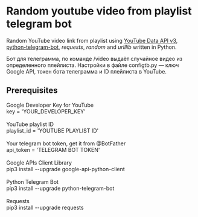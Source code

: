 # Random youtube video from playlist telegram bot

Random YouTube video link from playlist using [YouTube Data API v3](https://console.developers.google.com), [python-telegram-bot](https://github.com/python-telegram-bot/python-telegram-bot), *requests*, *random* and *urlllib* written in Python.

Бот для телеграмма, по команде /video выдаёт случайное видео из определенного плейлиста.
Настройки в файле configtb.py — ключ Google API, токен бота телеграмма и ID плейлиста в YouTube. 

## Prerequisites
Google Developer Key for YouTube</br>
key = 'YOUR_DEVELOPER_KEY'</br>
</br>
YouTube playlist ID</br>
playlist_id = 'YOUTUBE PLAYLIST ID'</br>
</br>
Your telegram bot token, get it from @BotFather</br>
api_token = 'TELEGRAM BOT TOKEN'</br>
</br>
Google APIs Client Library</br>
pip3 install --upgrade google-api-python-client</br>
</br>
Python Telegram Bot</br>
pip3 install --upgrade python-telegram-bot</br>
</br>
Requests</br>
pip3 install --upgrade requests
